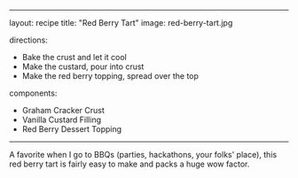 ﻿---

layout: recipe
title:  "Red Berry Tart"
image: red-berry-tart.jpg

directions:
- Bake the crust and let it cool
- Make the custard, pour into crust
- Make the red berry topping, spread over the top

components:
- Graham Cracker Crust
- Vanilla Custard Filling
- Red Berry Dessert Topping

---

A favorite when I go to BBQs (parties, hackathons, your folks' place), this red berry tart is fairly easy to make and packs a huge wow factor.